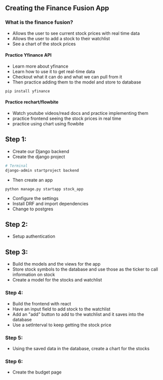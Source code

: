 ## Creating the Finance Fusion App

### What is the finance fusion?
- Allows the user to see current stock prices with real time data
- Allows the user to add a stock to their watchlist 
- See a chart of the stock prices


#### Practice Yfinance API
- Learn more about yfinance
- Learn how to use it to get real-time data
- Checkout what it can do and what we can pull from it
- Then practice adding them to the model and store to database
```
pip install yfinance
```

#### Practice rechart/flowbite
- Watch youtube videos/read docs and practice implementing them
- practice frontend seeing the stock prices in real time
- practice using chart using flowbite


## Step 1:
- Create our Django backend
- Create the django project
```bash
# Terminal
django-admin startproject backend
```
- Then create an app 
```
python manage.py startapp stock_app
```
- Configure the settings
- Install DRF and import dependencies
- Change to postgres



## Step 2:
- Setup authentication


## Step 3:
- Build the models and the views for the app
- Store stock symbols to the database and use those as the ticker to call information on stock
- Create a model for the stocks and watchlist


### Step 4: 
- Build the frontend with react
- Have an input field to add stock to the watchlist
- Add an "add" button to add to the watchlist and it saves into the database
- Use a setInterval to keep getting the stock price


### Step 5:
- Using the saved data in the database, create a chart for the stocks


### Step 6:
- Create the budget page